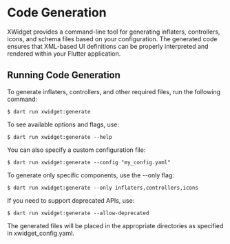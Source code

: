 # Code Generation

XWidget provides a command-line tool for generating inflaters, controllers, icons, and schema
files based on your configuration. The generated code ensures that XML-based UI definitions
can be properly interpreted and rendered within your Flutter application.

## Running Code Generation

To generate inflaters, controllers, and other required files, run the following command:
```shell
$ dart run xwidget:generate
```

To see available options and flags, use:
```shell
$ dart run xwidget:generate --help
```

You can also specify a custom configuration file:
```shell
$ dart run xwidget:generate --config "my_config.yaml"
```

To generate only specific components, use the --only flag:
```shell
$ dart run xwidget:generate --only inflaters,controllers,icons
```

If you need to support deprecated APIs, use:
```shell
$ dart run xwidget:generate --allow-deprecated
```

The generated files will be placed in the appropriate directories as specified
in xwidget_config.yaml.
